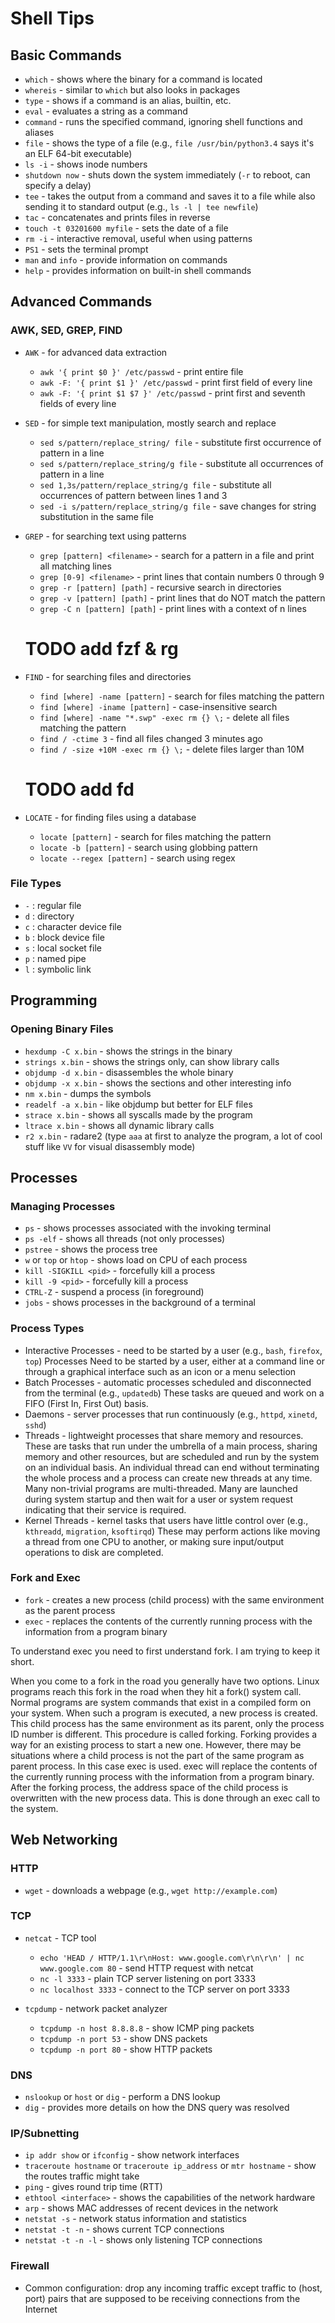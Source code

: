 # Shell Tips

## Basic Commands

- `which` - shows where the binary for a command is located
- `whereis` - similar to `which` but also looks in packages
- `type` - shows if a command is an alias, builtin, etc.
- `eval` - evaluates a string as a command
- `command` - runs the specified command, ignoring shell functions and aliases
- `file` - shows the type of a file (e.g., `file /usr/bin/python3.4` says it's an ELF 64-bit executable)
- `ls -i` - shows inode numbers
- `shutdown now` - shuts down the system immediately (`-r` to reboot, can specify a delay)
- `tee` - takes the output from a command and saves it to a file while also sending it to standard output (e.g., `ls -l | tee newfile`)
- `tac` - concatenates and prints files in reverse
- `touch -t 03201600 myfile` - sets the date of a file
- `rm -i` - interactive removal, useful when using patterns
- `PS1` - sets the terminal prompt
- `man` and `info` - provide information on commands
- `help` - provides information on built-in shell commands

## Advanced Commands

### AWK, SED, GREP, FIND

- `AWK` - for advanced data extraction
  - `awk '{ print $0 }' /etc/passwd` - print entire file
  - `awk -F: '{ print $1 }' /etc/passwd` - print first field of every line
  - `awk -F: '{ print $1 $7 }' /etc/passwd` - print first and seventh fields of every line

- `SED` - for simple text manipulation, mostly search and replace
  - `sed s/pattern/replace_string/ file` - substitute first occurrence of pattern in a line
  - `sed s/pattern/replace_string/g file` - substitute all occurrences of pattern in a line
  - `sed 1,3s/pattern/replace_string/g file` - substitute all occurrences of pattern between lines 1 and 3
  - `sed -i s/pattern/replace_string/g file` - save changes for string substitution in the same file

- `GREP` - for searching text using patterns
  - `grep [pattern] <filename>` - search for a pattern in a file and print all matching lines
  - `grep [0-9] <filename>` - print lines that contain numbers 0 through 9
  - `grep -r [pattern] [path]` - recursive search in directories
  - `grep -v [pattern] [path]` - print lines that do NOT match the pattern
  - `grep -C n [pattern] [path]` - print lines with a context of n lines
  # TODO add fzf & rg

- `FIND` - for searching files and directories
  - `find [where] -name [pattern]` - search for files matching the pattern
  - `find [where] -iname [pattern]` - case-insensitive search
  - `find [where] -name "*.swp" -exec rm {} \;` - delete all files matching the pattern
  - `find / -ctime 3` - find all files changed 3 minutes ago
  - `find / -size +10M -exec rm {} \;` - delete files larger than 10M

  # TODO add fd

- `LOCATE` - for finding files using a database
  - `locate [pattern]` - search for files matching the pattern
  - `locate -b [pattern]` - search using globbing pattern
  - `locate --regex [pattern]` - search using regex

### File Types

- `-` : regular file
- `d` : directory
- `c` : character device file
- `b` : block device file
- `s` : local socket file
- `p` : named pipe
- `l` : symbolic link

## Programming

### Opening Binary Files

- `hexdump -C x.bin` - shows the strings in the binary
- `strings x.bin` - shows the strings only, can show library calls
- `objdump -d x.bin` - disassembles the whole binary
- `objdump -x x.bin` - shows the sections and other interesting info
- `nm x.bin` - dumps the symbols
- `readelf -a x.bin` - like objdump but better for ELF files
- `strace x.bin` - shows all syscalls made by the program
- `ltrace x.bin` - shows all dynamic library calls
- `r2 x.bin` - radare2 (type `aaa` at first to analyze the program, a lot of cool stuff like `VV` for visual disassembly mode)

## Processes

### Managing Processes

- `ps` - shows processes associated with the invoking terminal
- `ps -elf` - shows all threads (not only processes)
- `pstree` - shows the process tree
- `w` or `top` or `htop` - shows load on CPU of each process
- `kill -SIGKILL <pid>` - forcefully kill a process
- `kill -9 <pid>` - forcefully kill a process
- `CTRL-Z` - suspend a process (in foreground)
- `jobs` - shows processes in the background of a terminal

### Process Types

- Interactive Processes - need to be started by a user (e.g., `bash`, `firefox`, `top`) Processes Need to be started by a user, either at a command line or through a graphical interface such as an icon or a menu selection
- Batch Processes - automatic processes scheduled and disconnected from the terminal (e.g., `updatedb`) These tasks are queued and work on a FIFO (First In, First Out) basis.
- Daemons - server processes that run continuously (e.g., `httpd`, `xinetd`, `sshd`)
- Threads - lightweight processes that share memory and resources. These are tasks that run under the umbrella of a main process, sharing memory and other resources, but are scheduled and run by the system on an individual basis. An individual thread can end without terminating the whole process and a process can create new threads at any time. Many non-trivial programs are multi-threaded. Many are launched during system startup and then wait for a user or system request indicating that their service is required.
- Kernel Threads - kernel tasks that users have little control over (e.g., `kthreadd`, `migration`, `ksoftirqd`)  These may perform actions like moving a thread from one CPU to another, or making sure input/output operations to disk are completed.

### Fork and Exec

- `fork` - creates a new process (child process) with the same environment as the parent process
- `exec` - replaces the contents of the currently running process with the information from a program binary

To understand exec you need to first understand fork. I am trying to keep it short.

When you come to a fork in the road you generally have two options. Linux programs reach this fork in the road when they hit a fork() system call.
Normal programs are system commands that exist in a compiled form on your system. When such a program is executed, a new process is created. This child process has the same environment as its parent, only the process ID number is different. This procedure is called forking.
Forking provides a way for an existing process to start a new one. However, there may be situations where a child process is not the part of the same program as parent process.
In this case exec is used. exec will replace the contents of the currently running process with the information from a program binary. After the forking process, the address space of the child process is overwritten with the new process data. This is done through an exec call to the system.

## Web Networking

### HTTP

- `wget` - downloads a webpage (e.g., `wget http://example.com`)

### TCP

- `netcat` - TCP tool
  - `echo 'HEAD / HTTP/1.1\r\nHost: www.google.com\r\n\r\n' | nc www.google.com 80` - send HTTP request with netcat
  - `nc -l 3333` - plain TCP server listening on port 3333
  - `nc localhost 3333` - connect to the TCP server on port 3333

- `tcpdump` - network packet analyzer
  - `tcpdump -n host 8.8.8.8` - show ICMP ping packets
  - `tcpdump -n port 53` - show DNS packets
  - `tcpdump -n port 80` - show HTTP packets

### DNS

- `nslookup` or `host` or `dig` - perform a DNS lookup
- `dig` - provides more details on how the DNS query was resolved

### IP/Subnetting

- `ip addr show` or `ifconfig` - show network interfaces
- `traceroute hostname` or `traceroute ip_address` or `mtr hostname` - show the routes traffic might take
- `ping` - gives round trip time (RTT)
- `ethtool <interface>` - shows the capabilities of the network hardware
- `arp` - shows MAC addresses of recent devices in the network
- `netstat -s` - network status information and statistics
- `netstat -t -n` - shows current TCP connections
- `netstat -t -n -l` - shows only listening TCP connections

### Firewall

- Common configuration: drop any incoming traffic except traffic to (host, port) pairs that are supposed to be receiving connections from the Internet

